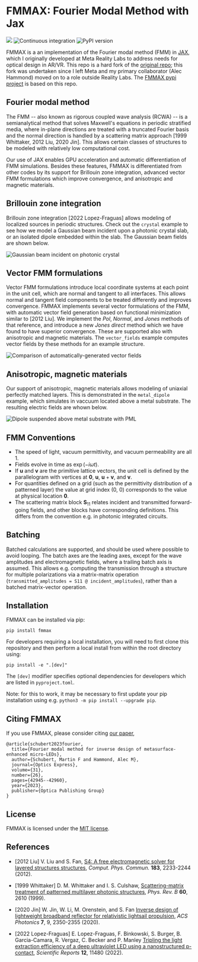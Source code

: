 # FMMAX: Fourier Modal Method with Jax

<a href="https://mfschubert.github.io/fmmax/"><img src="https://img.shields.io/badge/Docs-blue.svg"/></a>
![Continuous integration](https://github.com/mfschubert/fmmax/actions/workflows/build-ci.yml/badge.svg)
![PyPI version](https://img.shields.io/pypi/v/fmmax)

FMMAX is a an implementation of the Fourier modal method (FMM) in [JAX](https://github.com/google/jax), which I originally developed at Meta Reality Labs to address needs for optical design in AR/VR. This repo is a hard fork of the [original repo](https://github.com/facebookresearc/fmmax); this fork was undertaken since I left Meta and my primary collaborator (Alec Hammond) moved on to a role outside Reality Labs. The [FMMAX pypi project](https://pypi.org/project/fmmax/) is based on this repo.

## Fourier modal method

The FMM -- also known as rigorous coupled wave analysis (RCWA) -- is a semianalytical method that solves Maxwell's equations in periodic stratified media, where in-plane directions are treated with a truncated Fourier basis and the normal direction is handled by a scattering matrix approach [1999 Whittaker, 2012 Liu, 2020 Jin]. This allows certain classes of structures to be modeled with relatively low computational cost.

Our use of JAX enables GPU acceleration and automatic differentiation of FMM simulations. Besides these features, FMMAX is differentiated from other codes by its support for Brillouin zone integration, advanced vector FMM formulations which improve convergence, and anisotropic and magnetic materials.

## Brillouin zone integration
Brillouin zone integration [2022 Lopez-Fraguas] allows modeling of localized sources in periodic structures. Check out the `crystal` example to see how we model a Gaussian beam incident upon a photonic crystal slab, or an isolated dipole embedded within the slab. The Gaussian beam fields are shown below.

![Gaussian beam incident on photonic crystal](https://raw.githubusercontent.com/mfschubert/fmmax/refs/heads/main/docs/img/crystal_beam.gif)

## Vector FMM formulations
Vector FMM formulations introduce local coordinate systems at each point in the unit cell, which are normal and tangent to all interfaces. This allows normal and tangent field components to be treated differently and improves convergence. FMMAX implements several vector formulations of the FMM, with automatic vector field generation based on functional minimization similar to [2012 Liu]. We implement the _Pol_, _Normal_, and _Jones_ methods of that reference, and introduce a new _Jones direct_ method which we have found to have superior convergence. These are supported also with anisotropic and magnetic materials. The `vector_fields` example computes vector fields by these methods for an example structure.

![Comparison of automatically-generated vector fields](https://raw.githubusercontent.com/mfschubert/fmmax/refs/heads/main/docs/img/vector_fields.png)

## Anisotropic, magnetic materials
Our support of anisotropic, magnetic materials allows modeling of uniaxial perfectly matched layers. This is demonstrated in the `metal_dipole` example, which simulates in vaccuum located above a metal substrate. The resulting electric fields are whown below.

![Dipole suspended above metal substrate with PML](https://raw.githubusercontent.com/mfschubert/fmmax/refs/heads/main/docs/img/metal_dipole.png)

## FMM Conventions
- The speed of light, vacuum permittivity, and vacuum permeability are all 1.
- Fields evolve in time as $\exp(-i \omega t)$.
- If $\mathbf{u}$ and $\mathbf{v}$ are the primitive lattice vectors, the unit cell is defined by the parallelogram with vertices at $\mathbf{0}$, $\mathbf{u}$, $\mathbf{u} + \mathbf{v}$, and $\mathbf{v}$.
- For quantities defined on a grid (such as the permittivity distribution of a patterned layer) the value at grid index (0, 0) corresponds to the value at physical location $\mathbf{0}$.
- The scattering matrix block $\mathbf{S}_{11}$ relates incident and transmitted forward-going fields, and other blocks have corresponding definitions. This differs from the convention e.g. in photonic integrated circuits.

## Batching
Batched calculations are supported, and should be used where possible to avoid looping. The batch axes are the leading axes, except for the wave amplitudes and electromagnetic fields, where a trailing batch axis is assumed. This allows e.g. computing the transmission through a structure for multiple polarizations via a matrix-matrix operation (`transmitted_amplitudes = S11 @ incident_amplitudes`), rather than a batched matrix-vector operation.

## Installation

FMMAX can be installed via pip:
```
pip install fmmax
```

For developers requiring a local installation, you will need to first clone this repository and then perform a local install from within the root directory using:
```
pip install -e ".[dev]"
```

The `[dev]` modifier specifies optional dependencies for developers which are listed in `pyproject.toml`.

Note: for this to work, it may be necessary to first update your pip installation using e.g. `python3 -m pip install --upgrade pip`.

## Citing FMMAX

If you use FMMAX, please consider citing [our paper](https://opg.optica.org/oe/fulltext.cfm?uri=oe-31-26-42945&id=544113),

```
@article{schubert2023fourier,
  title={Fourier modal method for inverse design of metasurface-enhanced micro-LEDs},
  author={Schubert, Martin F and Hammond, Alec M},
  journal={Optics Express},
  volume={31},
  number={26},
  pages={42945--42960},
  year={2023},
  publisher={Optica Publishing Group}
}
```

## License
FMMAX is licensed under the [MIT license](https://github.com/facebookresearch/fmmax/blob/main/LICENSE).

## References
- [2012 Liu] V. Liu and S. Fan, [S4: A free electromagnetic solver for layered structures structures](https://www.sciencedirect.com/science/article/pii/S0010465512001658), _Comput. Phys. Commun._ **183**, 2233-2244 (2012).

- [1999 Whittaker] D. M. Whittaker and I. S. Culshaw, [Scattering-matrix treatment of patterned multilayer photonic structures](https://journals.aps.org/prb/abstract/10.1103/PhysRevB.60.2610), _Phys. Rev. B_ **60**, 2610 (1999).

- [2020 Jin] W. Jin, W. Li, M. Orenstein, and S. Fan [Inverse design of lightweight broadband reflector for relativistic lightsail propulsion](https://pubs.acs.org/doi/10.1021/acsphotonics.0c00768), _ACS Photonics_ **7**, 9, 2350-2355 (2020).

- [2022 Lopez-Fraguas] E. Lopez-Fraguas, F. Binkowski, S. Burger, B. Garcia-Camara, R. Vergaz, C. Becker and P. Manley [Tripling the light extraction efficiency of a deep ultraviolet LED using a nanostructured p-contact](https://www.nature.com/articles/s41598-022-15499-7), _Scientific Reports_ **12**, 11480 (2022).
    
